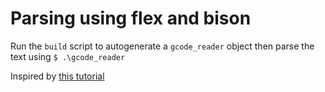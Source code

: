 # Parsing using flex and bison

Run the `build` script to autogenerate a `gcode_reader` object
then parse the text using `$ .\gcode_reader`

Inspired by [this tutorial](http://aquamentus.com/flex_bison.html)
